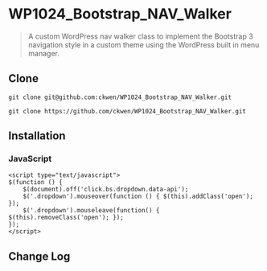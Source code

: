 # WP1024_Bootstrap_NAV_Walker

> A custom WordPress nav walker class to implement the Bootstrap 3 navigation style in a custom theme using the WordPress built in menu manager.

## Clone 

```
git clone git@github.com:ckwen/WP1024_Bootstrap_NAV_Walker.git

git clone https://github.com/ckwen/WP1024_Bootstrap_NAV_Walker.git
```

## Installation


### JavaScript

```
<script type="text/javascript">
$(function () {
    $(document).off('click.bs.dropdown.data-api');
    $('.dropdown').mouseover(function () { $(this).addClass('open'); });
    $('.dropdown').mouseleave(function() { $(this).removeClass('open'); });
});
</script>
```

## Change Log